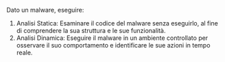 Dato un malware, eseguire:
1) Analisi Statica: Esaminare il codice del malware senza eseguirlo, al fine di comprendere la sua struttura e le sue funzionalità.
2) Analisi Dinamica: Eseguire il malware in un ambiente controllato per osservare il suo comportamento e identificare le sue azioni in tempo reale.
